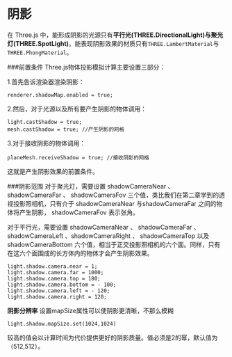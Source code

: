 阴影
===
在 Three.js 中，能形成阴影的光源只有**平行光(THREE.DirectionalLight)与聚光灯(THREE.SpotLight)**。能表现阴影效果的材质只有`THREE.LambertMaterial`与`THREE.PhongMaterial`。

###前置条件
Three.js物体投影模拟计算主要设置三部分：

1.首先告诉渲染器渲染阴影：

    renderer.shadowMap.enabled = true;
2.然后，对于光源以及所有要产生阴影的物体调用：

    light.castShadow = true;
    mesh.castShadow = true; //产生阴影的网格
3.对于接收阴影的物体调用：

    planeMesh.receiveShadow = true; //接收阴影的网格
这就是产生阴影效果的前置条件。

###阴影范围
对于聚光灯，需要设置 shadowCameraNear 、 shadowCameraFar 、 shadowCameraFov 三个值，类比我们在第二章学到的透视投影照相机，只有介于 shadowCameraNear 与shadowCameraFar 之间的物体将产生阴影， shadowCameraFov 表示张角。

对于平行光，需要设置 shadowCameraNear 、 shadowCameraFar 、 shadowCameraLeft 、shadowCameraRight 、 shadowCameraTop 以及 shadowCameraBottom 六个值，相当于正交投影照相机的六个面。同样，只有在这六个面围成的长方体内的物体才会产生阴影效果。
    
    light.shadow.camera.near = 1;
    light.shadow.camera.far = 1000;
	light.shadow.camera.top = 180;
	light.shadow.camera.bottom = - 100;
	light.shadow.camera.left = - 120;
	light.shadow.camera.right = 120;
**阴影分辨率**
设置mapSize属性可以使阴影更清晰，不那么模糊

    light.shadow.mapSize.set(1024,1024)
较高的值会以计算时间为代价提供更好的阴影质量。值必须是2的幂，默认值为（512,512）。